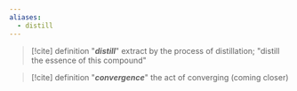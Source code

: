 ```yaml
---
aliases:
  - distill
---
```

> [!cite] definition
> "***distill***"
> extract by the process of distillation; "distill the essence of this compound"  

> [!cite] definition
> "***convergence***"
> the act of converging (coming closer)  
